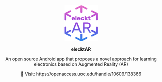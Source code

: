 <p align="center">
  <img width="105" height="115" src="https://github.com/vsafontlopez/elecktAR/blob/main/assets/elecktAR_icon.png">
</p>

<b><p align="center">
  elecktAR
</p></b>

  
<p align="center">
  An open source Android app that proposes a novel approach for learning electronics based on Augmented Reality (AR)
</p>

<p align="center">
  🔗 Visit: https://openaccess.uoc.edu/handle/10609/138366
</p>

